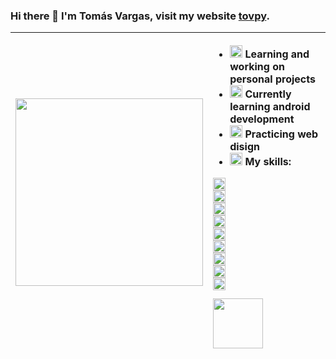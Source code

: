 ### Hi there 👋 I'm Tomás Vargas, visit my website <a href="https://tomvargas.github.io/" target="_blank">tovpy</a>.
 <img width="300" src="https://i.imgur.com/WtVOjr6.gif"/> | <ul> <li><img width="20px" src="https://meritt-gifs.s3-us-west-1.amazonaws.com/nerd-life/twitch-1000.gif"/> Learning and working on personal projects</li><li><img width="20px" src="https://emojis.slackmojis.com/emojis/images/1600706728/10521/meow_code.gif?1600706728"/> Currently learning android development </li><li> <img width="20px" src="https://emoji.gg/assets/emoji/5856_ablobsunglasses.gif"/> Practicing web disign </li><li> <img width="20px" src="https://meritt-gifs.s3-us-west-1.amazonaws.com/nerd-life/rupee.gif"/> My skills: </li> </ul> <pre> <img src="https://icon-icons.com/icons2/195/PNG/48/Java_23404.png" width="20px"/> <img src="https://cdn.icon-icons.com/icons2/112/PNG/64/python_18894.png" width="20px"/> <img src="https://icon-icons.com/icons2/2415/PNG/48/cplusplus_original_logo_icon_146581.png" width="20px"/> <img src="https://icon-icons.com/icons2/2415/PNG/48/csharp_original_logo_icon_146578.png" width="20px"/> <img src="https://icon-icons.com/icons2/2107/PNG/48/file_type_html_icon_130541.png" width="20px"/> <img src="https://icon-icons.com/icons2/2107/PNG/48/file_type_css_icon_130661.png" width="20px"/> <img src="https://icon-icons.com/icons2/2108/PNG/48/javascript_icon_130900.png" width="20px"/> <img src="https://icon-icons.com/icons2/2415/PNG/48/nodejs_plain_logo_icon_146409.png" width="20px"/> <img src="https://icon-icons.com/icons2/2415/PNG/48/react_original_logo_icon_146374.png" width="20px"/> </pre> <img src="https://user-images.githubusercontent.com/5713670/87202985-820dcb80-c2b6-11ea-9f56-7ec461c497c3.gif" width="80px" />
 ------------- |:-------------
